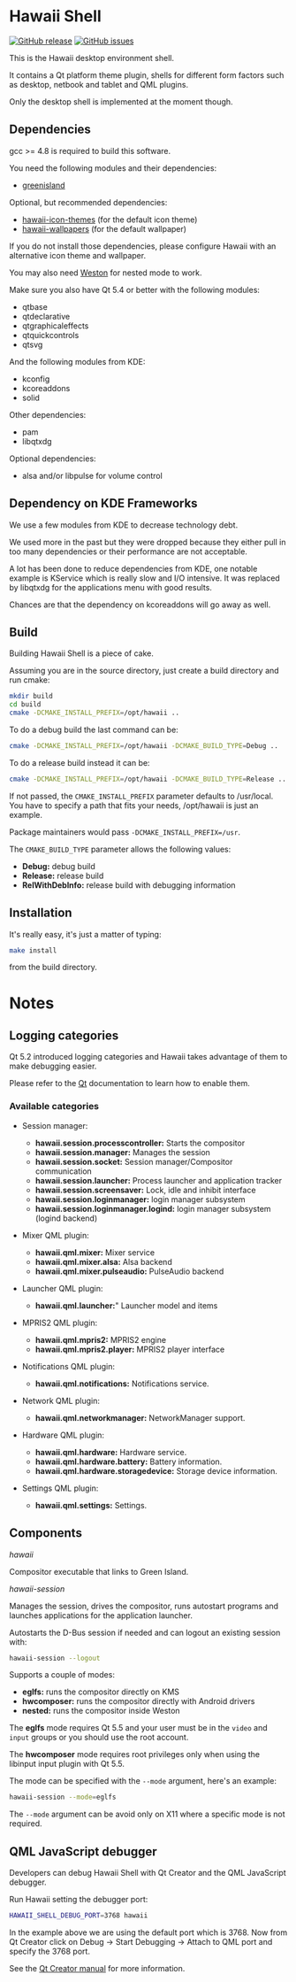 Hawaii Shell
============

[![GitHub release](https://img.shields.io/github/release/hawaii-desktop/hawaii-shell.svg)](https://github.com/hawaii-desktop/hawaii-shell)
[![GitHub issues](https://img.shields.io/github/issues/hawaii-desktop/hawaii-shell.svg)](https://github.com/hawaii-desktop/hawaii-shell/issues)

This is the Hawaii desktop environment shell.

It contains a Qt platform theme plugin, shells for different form
factors such as desktop, netbook and tablet and QML plugins.

Only the desktop shell is implemented at the moment though.

## Dependencies

gcc >= 4.8 is required to build this software.

You need the following modules and their dependencies:

* [greenisland](https://github.com/greenisland/greenisland)

Optional, but recommended dependencies:

* [hawaii-icon-themes](https://github.com/hawaii-desktop/hawaii-icon-themes) (for the default icon theme)
* [hawaii-wallpapers](https://github.com/hawaii-desktop/hawaii-wallpapers) (for the default wallpaper)

If you do not install those dependencies, please configure Hawaii with an
alternative icon theme and wallpaper.

You may also need [Weston](http://wayland.freedesktop.org) for nested mode
to work.

Make sure you also have Qt 5.4 or better with the following modules:

* qtbase
* qtdeclarative
* qtgraphicaleffects
* qtquickcontrols
* qtsvg

And the following modules from KDE:

* kconfig
* kcoreaddons
* solid

Other dependencies:

* pam
* libqtxdg

Optional dependencies:

* alsa and/or libpulse for volume control

## Dependency on KDE Frameworks

We use a few modules from KDE to decrease technology debt.

We used more in the past but they were dropped because they either
pull in too many dependencies or their performance are not acceptable.

A lot has been done to reduce dependencies from KDE, one notable example
is KService which is really slow and I/O intensive.  It was replaced by
libqtxdg for the applications menu with good results.

Chances are that the dependency on kcoreaddons will go away as well.

## Build

Building Hawaii Shell is a piece of cake.

Assuming you are in the source directory, just create a build directory
and run cmake:

```sh
mkdir build
cd build
cmake -DCMAKE_INSTALL_PREFIX=/opt/hawaii ..
```

To do a debug build the last command can be:

```sh
cmake -DCMAKE_INSTALL_PREFIX=/opt/hawaii -DCMAKE_BUILD_TYPE=Debug ..
```

To do a release build instead it can be:

```sh
cmake -DCMAKE_INSTALL_PREFIX=/opt/hawaii -DCMAKE_BUILD_TYPE=Release ..
```

If not passed, the `CMAKE_INSTALL_PREFIX` parameter defaults to /usr/local.
You have to specify a path that fits your needs, /opt/hawaii is just an example.

Package maintainers would pass `-DCMAKE_INSTALL_PREFIX=/usr`.

The `CMAKE_BUILD_TYPE` parameter allows the following values:

* **Debug:** debug build
* **Release:** release build
* **RelWithDebInfo:** release build with debugging information

## Installation

It's really easy, it's just a matter of typing:

```sh
make install
```

from the build directory.

# Notes

## Logging categories

Qt 5.2 introduced logging categories and Hawaii takes advantage of
them to make debugging easier.

Please refer to the [Qt](http://doc.qt.io/qt-5/qloggingcategory.html) documentation
to learn how to enable them.

### Available categories

* Session manager:
  * **hawaii.session.processcontroller:** Starts the compositor
  * **hawaii.session.manager:** Manages the session
  * **hawaii.session.socket:** Session manager/Compositor communication
  * **hawaii.session.launcher:** Process launcher and application tracker
  * **hawaii.session.screensaver:** Lock, idle and inhibit interface
  * **hawaii.session.loginmanager:** login manager subsystem
  * **hawaii.session.loginmanager.logind:** login manager subsystem (logind backend)

* Mixer QML plugin:
  * **hawaii.qml.mixer:** Mixer service
  * **hawaii.qml.mixer.alsa:** Alsa backend
  * **hawaii.qml.mixer.pulseaudio:** PulseAudio backend

* Launcher QML plugin:
  * **hawaii.qml.launcher:**" Launcher model and items

* MPRIS2 QML plugin:
  * **hawaii.qml.mpris2:** MPRIS2 engine
  * **hawaii.qml.mpris2.player:** MPRIS2 player interface

* Notifications QML plugin:
  * **hawaii.qml.notifications:** Notifications service.

* Network QML plugin:
  * **hawaii.qml.networkmanager:** NetworkManager support.

* Hardware QML plugin:
  * **hawaii.qml.hardware:** Hardware service.
  * **hawaii.qml.hardware.battery:** Battery information.
  * **hawaii.qml.hardware.storagedevice:** Storage device information.

* Settings QML plugin:
  * **hawaii.qml.settings:** Settings.

## Components

*hawaii*

Compositor executable that links to Green Island.

*hawaii-session*

Manages the session, drives the compositor, runs autostart programs
and launches applications for the application launcher.

Autostarts the D-Bus session if needed and can logout an existing
session with:

```sh
hawaii-session --logout
```

Supports a couple of modes:

* **eglfs:** runs the compositor directly on KMS
* **hwcomposer:** runs the compositor directly with Android drivers
* **nested:** runs the compositor inside Weston

The **eglfs** mode requires Qt 5.5 and your user must be in the ``video`` and ``input`` groups
or you should use the root account.

The **hwcomposer** mode requires root privileges only when using
the libinput input plugin with Qt 5.5.

The mode can be specified with the ``--mode`` argument, here's an example:

```sh
hawaii-session --mode=eglfs
```

The ``--mode`` argument can be avoid only on X11 where a specific mode
is not required.

## QML JavaScript debugger

Developers can debug Hawaii Shell with Qt Creator and the QML JavaScript debugger.

Run Hawaii setting the debugger port:

```sh
HAWAII_SHELL_DEBUG_PORT=3768 hawaii
```

In the example above we are using the default port which is 3768.
Now from Qt Creator click on Debug -> Start Debugging -> Attach to QML port and specify
the 3768 port.

See the [Qt Creator manual](http://qt-project.org/doc/qtcreator-3.0/creator-debugging-qml.html) for more information.

